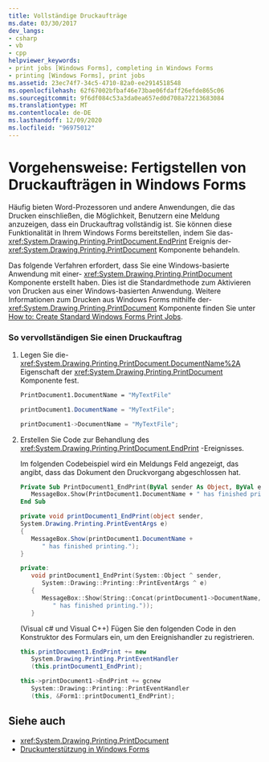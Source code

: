 ```yaml
---
title: Vollständige Druckaufträge
ms.date: 03/30/2017
dev_langs:
- csharp
- vb
- cpp
helpviewer_keywords:
- print jobs [Windows Forms], completing in Windows Forms
- printing [Windows Forms], print jobs
ms.assetid: 23ec74f7-34c5-4710-82a0-ee2914518548
ms.openlocfilehash: 62f67002bfbaf46e73bae06fdaff26efde865c06
ms.sourcegitcommit: 9f6df084c53a3da0ea657ed0d708a72213683084
ms.translationtype: MT
ms.contentlocale: de-DE
ms.lasthandoff: 12/09/2020
ms.locfileid: "96975012"
---
```

# <a name="how-to-complete-windows-forms-print-jobs"></a>Vorgehensweise: Fertigstellen von Druckaufträgen in Windows Forms
Häufig bieten Word-Prozessoren und andere Anwendungen, die das Drucken einschließen, die Möglichkeit, Benutzern eine Meldung anzuzeigen, dass ein Druckauftrag vollständig ist. Sie können diese Funktionalität in Ihrem Windows Forms bereitstellen, indem Sie das- <xref:System.Drawing.Printing.PrintDocument.EndPrint> Ereignis der- <xref:System.Drawing.Printing.PrintDocument> Komponente behandeln.  
  
 Das folgende Verfahren erfordert, dass Sie eine Windows-basierte Anwendung mit einer- <xref:System.Drawing.Printing.PrintDocument> Komponente erstellt haben. Dies ist die Standardmethode zum Aktivieren von Drucken aus einer Windows-basierten Anwendung. Weitere Informationen zum Drucken aus Windows Forms mithilfe der- <xref:System.Drawing.Printing.PrintDocument> Komponente finden Sie unter [How to: Create Standard Windows Forms Print Jobs](how-to-create-standard-windows-forms-print-jobs.md).  
  
### <a name="to-complete-a-print-job"></a>So vervollständigen Sie einen Druckauftrag  
  
1. Legen Sie die- <xref:System.Drawing.Printing.PrintDocument.DocumentName%2A> Eigenschaft der <xref:System.Drawing.Printing.PrintDocument> Komponente fest.  
  
    ```vb  
    PrintDocument1.DocumentName = "MyTextFile"  
    ```  
  
    ```csharp  
    printDocument1.DocumentName = "MyTextFile";  
    ```  
  
    ```cpp  
    printDocument1->DocumentName = "MyTextFile";  
    ```  
  
2. Erstellen Sie Code zur Behandlung des <xref:System.Drawing.Printing.PrintDocument.EndPrint> -Ereignisses.  
  
     Im folgenden Codebeispiel wird ein Meldungs Feld angezeigt, das angibt, dass das Dokument den Druckvorgang abgeschlossen hat.  
  
    ```vb  
    Private Sub PrintDocument1_EndPrint(ByVal sender As Object, ByVal e As System.Drawing.Printing.PrintEventArgs) Handles PrintDocument1.EndPrint  
       MessageBox.Show(PrintDocument1.DocumentName + " has finished printing.")  
    End Sub  
    ```  
  
    ```csharp  
    private void printDocument1_EndPrint(object sender,
    System.Drawing.Printing.PrintEventArgs e)  
    {  
       MessageBox.Show(printDocument1.DocumentName +
          " has finished printing.");  
    }  
    ```  
  
    ```cpp  
    private:  
       void printDocument1_EndPrint(System::Object ^ sender,  
          System::Drawing::Printing::PrintEventArgs ^ e)  
       {  
          MessageBox::Show(String::Concat(printDocument1->DocumentName,  
             " has finished printing."));  
       }  
    ```  
  
     (Visual c# und Visual C++) Fügen Sie den folgenden Code in den Konstruktor des Formulars ein, um den Ereignishandler zu registrieren.  
  
    ```csharp  
    this.printDocument1.EndPrint += new  
       System.Drawing.Printing.PrintEventHandler  
       (this.printDocument1_EndPrint);  
    ```  
  
    ```cpp  
    this->printDocument1->EndPrint += gcnew  
       System::Drawing::Printing::PrintEventHandler  
       (this, &Form1::printDocument1_EndPrint);  
    ```  
  
## <a name="see-also"></a>Siehe auch

- <xref:System.Drawing.Printing.PrintDocument>
- [Druckunterstützung in Windows Forms](windows-forms-print-support.md)
